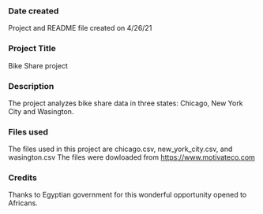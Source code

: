 ### Date created
Project  and README file created on 4/26/21

### Project Title
Bike Share project

### Description
The project analyzes bike share data in three states: Chicago, New York City and Wasington.

### Files used
The files used in this project are chicago.csv, new_york_city.csv, and wasington.csv The files were dowloaded from https://www.motivateco.com

### Credits
Thanks to Egyptian government for this wonderful opportunity opened to Africans.

